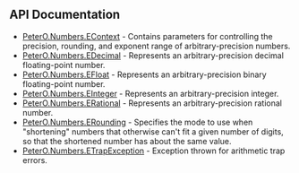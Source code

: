 ## API Documentation

 * [PeterO.Numbers.EContext](PeterO.Numbers.EContext.md) - Contains parameters for controlling the precision,             rounding, and exponent range of arbitrary-precision numbers.
 * [PeterO.Numbers.EDecimal](PeterO.Numbers.EDecimal.md) - Represents an arbitrary-precision decimal floating-point             number.
 * [PeterO.Numbers.EFloat](PeterO.Numbers.EFloat.md) - Represents an arbitrary-precision binary floating-point             number.
 * [PeterO.Numbers.EInteger](PeterO.Numbers.EInteger.md) - Represents an arbitrary-precision integer.
 * [PeterO.Numbers.ERational](PeterO.Numbers.ERational.md) - Represents an arbitrary-precision rational number.
 * [PeterO.Numbers.ERounding](PeterO.Numbers.ERounding.md) - Specifies the mode to use when "shortening"             numbers that otherwise can't fit a given number of digits, so             that the shortened number has about the same value.
 * [PeterO.Numbers.ETrapException](PeterO.Numbers.ETrapException.md) - Exception thrown for arithmetic trap errors.
